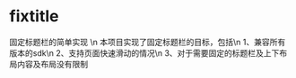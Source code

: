 # fixtitle
固定标题栏的简单实现
\n
本项目实现了固定标题栏的目标，包括\n
1、兼容所有版本的sdk\n
2、支持页面快速滑动的情况\n
3、对于需要固定的标题栏及上下布局内容及布局没有限制
